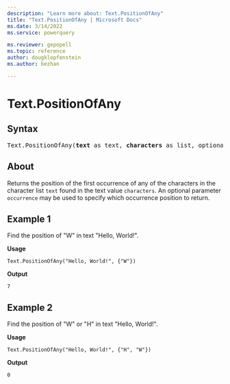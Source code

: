 ```yaml
---
description: "Learn more about: Text.PositionOfAny"
title: "Text.PositionOfAny | Microsoft Docs"
ms.date: 3/14/2022
ms.service: powerquery

ms.reviewer: gepopell
ms.topic: reference
author: dougklopfenstein
ms.author: bezhan

---
```

# Text.PositionOfAny

## Syntax

<pre>
Text.PositionOfAny(<b>text</b> as text, <b>characters</b> as list, optional <b>occurrence</b> as nullable number) as any
</pre>
  
## About

Returns the position of the first occurrence of any of the characters in the character list `text` found in the text value `characters`. An optional parameter `occurrence` may be used to specify which occurrence position to return.

## Example 1

Find the position of "W" in text "Hello, World!".

**Usage**

```powerquery-m
Text.PositionOfAny("Hello, World!", {"W"})
```

**Output**

`7`

## Example 2

Find the position of "W" or "H" in text "Hello, World!".

**Usage**

```powerquery-m
Text.PositionOfAny("Hello, World!", {"H", "W"})
```

**Output**

`0`
